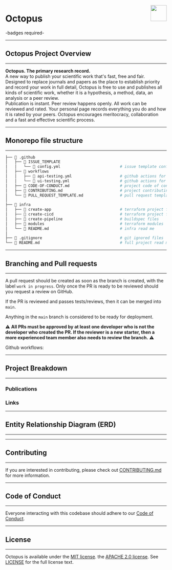 <img src="https://www.jisc.ac.uk/sites/all/themes/jisc_clean/img/jisc-logo.svg" align="right" width=50 height=50/><h1 align="left">Octopus</h1>

-badges required-

---

## Octopus Project Overview

---

**Octopus. The primary research record.**  
A new way to publish your scientific work that's fast, free and fair.  
Designed to replace journals and papers as the place to establish priority and record your work in full detail, Octopus is free to use and publishes all kinds of scientific work, whether it is a hypothesis, a method, data, an analysis or a peer review.  
Publication is instant. Peer review happens openly. All work can be reviewed and rated.
Your personal page records everything you do and how it is rated by your peers.
Octopus encourages meritocracy, collaboration and a fast and effective scientific process.

---

## Monorepo file structure

---

```bash
├── 📁 .github
│   ├── 📁 ISSUE_TEMPLATE
│   │   └── 📄 config.yml                          # issue template config
│   ├── 📁 workflows
│   │   ├── 📄 api-testing.yml                     # github actions for api testing
│   │   └── 📄 ui-testing.yml                      # github actions for ui testing
│   ├── 📄 CODE-OF-CONDUCT.md                      # project code of conduct
│   ├── 📄 CONTRIBUTING.md                         # project contributing list
│   └── 📄 PULL_REQUEST_TEMPLATE.md                # pull request template
│
├── 📁 infra
│   ├── 📁 create-app                              # terraform project for env infrastructure
│   ├── 📁 create-cicd                             # terraform project for aws codebuild (ran once)
│   ├── 📁 create-pipeline                         # buildspec files
│   ├── 📁 modules                                 # terraform modules
│   └── 📄 README.md                               # infra read me
│
├── 📄 .gitignore                                  # git ignored files
└── 📄 README.md                                   # full project read me
```

---

## Branching and Pull requests

---

A pull request should be created as soon as the branch is created, with the label `work in progress`. Only once the PR is ready to be reviewed should you request a review on GitHub.

If the PR is reviewed and passes tests/reviews, then it can be merged into `main`.

Anything in the `main` branch is considered to be ready for deployment.

:warning: **All PRs must be approved by at least one developer who is not the developer who created the PR. If the reviewer is a new starter, then a more experienced team member also needs to review the branch.** :warning:

Github workflows:

---

## Project Breakdown

---

### Publications

### Links

---

## Entity Relationship Diagram (ERD)

---

---

## Contributing

---

If you are interested in contributing, please check out [CONTRIBUTING.md](.github/CONTRIBUTING.md) for more information.

---

## Code of Conduct

---

Everyone interacting with this codebase should adhere to our [Code of Conduct](.github/CODE-OF-CONDUCT.md).

---

## License

---

Octopus is available under the
[MIT license](https://opensource.org/licenses/MIT). the [APACHE 2.0 license](https://opensource.org/licenses/Apache-2.0). See
[LICENSE](https://github.com/JiscSD/octopus/LICENSE) for the full
license text.
